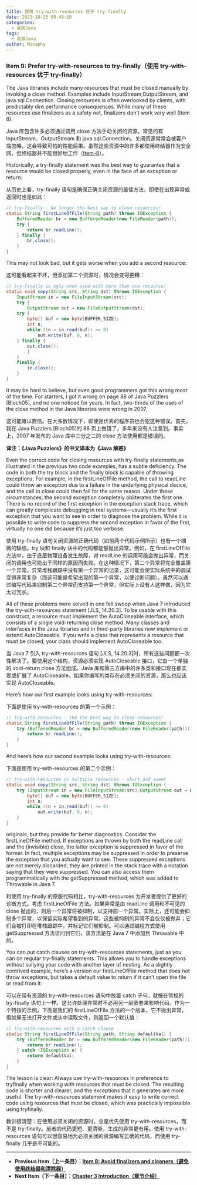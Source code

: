 ```yaml
---
title: 使用 try-with-resources 优于 try-finally
date: 2023-10-25 00:49:10
categories:
  - 高效Java
tags:
  - 高效Java
author: Manaphy
---
```

### Item 9: Prefer try-with-resources to try-finally（使用 try-with-resources 优于 try-finally）

The Java libraries include many resources that must be closed manually by invoking a close method. Examples include InputStream,OutputStream, and java.sql.Connection. Closing resources is often overlooked by clients, with predictably dire performance consequences. While many of these resources use finalizers as a safety net, finalizers don’t work very well (Item 8).

Java 库包含许多必须通过调用 close 方法手动关闭的资源。常见的有 InputStream、OutputStream 和 java.sql.Connection。关闭资源常常会被客户端忽略，这会导致可怕的性能后果。虽然这些资源中的许多都使用终结器作为安全网，但终结器并不能很好地工作（[Item-8](./8-Avoid-finalizers-and-cleaners.md)）。

Historically, a try-finally statement was the best way to guarantee that a resource would be closed properly, even in the face of an exception or return:

从历史上看，try-finally 语句是确保正确关闭资源的最佳方法，即使在出现异常或返回时也是如此：

```java
// try-finally - No longer the best way to close resources!
static String firstLineOfFile(String path) throws IOException {
    BufferedReader br = new BufferedReader(new FileReader(path));
    try {
        return br.readLine();
    } finally {
        br.close();
    }
}
```

This may not look bad, but it gets worse when you add a second resource:

这可能看起来不坏，但添加第二个资源时，情况会变得更糟：

```java
// try-finally is ugly when used with more than one resource!
static void copy(String src, String dst) throws IOException {
    InputStream in = new FileInputStream(src);
    try {
        OutputStream out = new FileOutputStream(dst);
    try {
        byte[] buf = new byte[BUFFER_SIZE];
        int n;
        while ((n = in.read(buf)) >= 0)
            out.write(buf, 0, n);
    } finally {
        out.close();
        }
    }
    finally {
        in.close();
    }
}
```

It may be hard to believe, but even good programmers got this wrong most of the time. For starters, I got it wrong on page 88 of Java Puzzlers [Bloch05], and no one noticed for years. In fact, two-thirds of the uses of the close method in the Java libraries were wrong in 2007.

这可能难以置信。在大多数情况下，即使是优秀的程序员也会犯这种错误。首先，我在 Java Puzzlers [Bloch05]的 88 页上做错了，多年来没有人注意到。事实上，2007 年发布的 Java 库中三分之二的 close 方法使用都是错误的。

**译注：《Java Puzzlers》的中文译本为《Java 解惑》**

Even the correct code for closing resources with try-finally statements,as illustrated in the previous two code examples, has a subtle deficiency. The code in both the try block and the finally block is capable of throwing exceptions. For example, in the firstLineOfFile method, the call to readLine could throw an exception due to a failure in the underlying physical device, and the call to close could then fail for the same reason. Under these circumstances, the second exception completely obliterates the first one. There is no record of the first exception in the exception stack trace, which can greatly complicate debugging in real systems—usually it’s the first exception that you want to see in order to diagnose the problem. While it is possible to write code to suppress the second exception in favor of the first, virtually no one did because it’s just too verbose.

使用 try-finally 语句关闭资源的正确代码（如前两个代码示例所示）也有一个细微的缺陷。try 块和 finally 块中的代码都能够抛出异常。例如，在 firstLineOfFile 方法中，由于底层物理设备发生故障，对 readLine 的调用可能会抛出异常，而关闭的调用也可能出于同样的原因而失败。在这种情况下，第二个异常将完全覆盖第一个异常。异常堆栈跟踪中没有第一个异常的记录，这可能会使实际系统中的调试变得非常复杂（而这可能是希望出现的第一个异常，以便诊断问题）。虽然可以通过编写代码来抑制第二个异常而支持第一个异常，但实际上没有人这样做，因为它太过冗长。

All of these problems were solved in one fell swoop when Java 7 introduced the try-with-resources statement [JLS, 14.20.3]. To be usable with this construct, a resource must implement the AutoCloseable interface, which consists of a single void-returning close method. Many classes and interfaces in the Java libraries and in third-party libraries now implement or extend AutoCloseable. If you write a class that represents a resource that must be closed, your class should implement AutoCloseable too.

当 Java 7 引入 try-with-resources 语句 [JLS, 14.20.3]时，所有这些问题都一次性解决了。要使用这个结构，资源必须实现 AutoCloseable 接口，它由一个单独的 void-return close 方法组成。Java 库和第三方库中的许多类和接口现在都实现或扩展了 AutoCloseable。如果你编写的类存在必须关闭的资源，那么也应该实现 AutoCloseable。

Here’s how our first example looks using try-with-resources:

下面是使用 try-with-resources 的第一个示例：

```java
// try-with-resources - the the best way to close resources!
static String firstLineOfFile(String path) throws IOException {
    try (BufferedReader br = new BufferedReader(new FileReader(path))) {
        return br.readLine();
    }
}
```

And here’s how our second example looks using try-with-resources:

下面是使用 try-with-resources 的第二个示例：

```java
// try-with-resources on multiple resources - short and sweet
static void copy(String src, String dst) throws IOException {
    try (InputStream in = new FileInputStream(src);OutputStream out = new FileOutputStream(dst)) {
        byte[] buf = new byte[BUFFER_SIZE];
        int n;
        while ((n = in.read(buf)) >= 0)
            out.write(buf, 0, n);
    }
}
```

originals, but they provide far better diagnostics. Consider the firstLineOfFile method. If exceptions are thrown by both the readLine call and the (invisible) close, the latter exception is suppressed in favor of the former. In fact, multiple exceptions may be suppressed in order to preserve the exception that you actually want to see. These suppressed exceptions are not merely discarded; they are printed in the stack trace with a notation saying that they were suppressed. You can also access them programmatically with the getSuppressed method, which was added to Throwable in Java 7.

和使用 try-finally 的原版代码相比，try-with-resources 为开发者提供了更好的诊断方式。考虑 firstLineOfFile 方法。如果异常是由 readLine 调用和不可见的 close 抛出的，则后一个异常将被抑制，以支持前一个异常。实际上，还可能会抑制多个异常，以保留实际希望看到的异常。这些被抑制的异常不会仅仅被抛弃；它们会被打印在堆栈跟踪中，并标记它们被抑制。可以通过编程方式使用 getSuppressed 方法访问到它们，该方法是在 Java 7 中添加到 Throwable 中的。

You can put catch clauses on try-with-resources statements, just as you can on regular try-finally statements. This allows you to handle exceptions without sullying your code with another layer of nesting. As a slightly contrived example, here’s a version our firstLineOfFile method that does not throw exceptions, but takes a default value to return if it can’t open the file or read from it:

可以在带有资源的 try-with-resources 语句中放置 catch 子句，就像在常规的 try-finally 语句上一样。这允许处理异常时不必用另一层嵌套来影响代码。作为一个特指的示例，下面是我们的 firstLineOfFile 方法的一个版本，它不抛出异常，但如果无法打开文件或从中读取文件，则返回一个默认值：

```java
// try-with-resources with a catch clause
static String firstLineOfFile(String path, String defaultVal) {
    try (BufferedReader br = new BufferedReader(new FileReader(path))) {
        return br.readLine();
    } catch (IOException e) {
        return defaultVal;
    }
}
```

The lesson is clear: Always use try-with-resources in preference to tryfinally when working with resources that must be closed. The resulting code is shorter and clearer, and the exceptions that it generates are more useful. The try-with-resources statement makes it easy to write correct code using resources that must be closed, which was practically impossible using tryfinally.

教训很清楚：在使用必须关闭的资源时，总是优先使用 try-with-resources，而不是 try-finally。前者的代码更短、更清晰，生成的异常更有用。使用 try-with-resources 语句可以很容易地为必须关闭的资源编写正确的代码，而使用 try-finally 几乎是不可能的。

---
- **Previous Item（上一条目）：[Item 8: Avoid finalizers and cleaners（避免使用终结器和清除器）](./8-Avoid-finalizers-and-cleaners.md)**
- **Next Item（下一条目）：[Chapter 3 Introduction（章节介绍）](./Chapter-3-Introduction.md)**
